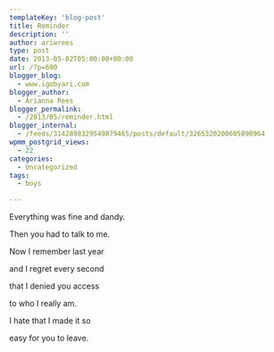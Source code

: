 ```yaml
---
templateKey: 'blog-post'
title: Reminder
description: ''
author: ariwrees
type: post
date: 2013-05-02T05:00:00+00:00
url: /?p=690
blogger_blog:
  - www.igobyari.com
blogger_author:
  - Arianna Rees
blogger_permalink:
  - /2013/05/reminder.html
blogger_internal:
  - /feeds/3142898329549879465/posts/default/3265320200605890964
wpmm_postgrid_views:
  - 22
categories:
  - Uncategorized
tags:
  - boys

---
```

Everything was fine and dandy. 

Then you had to talk to me. 

Now I remember last year 

and I regret every second 

that I denied you access

to who I really am. 

I hate that I made it so 

easy for you to leave.